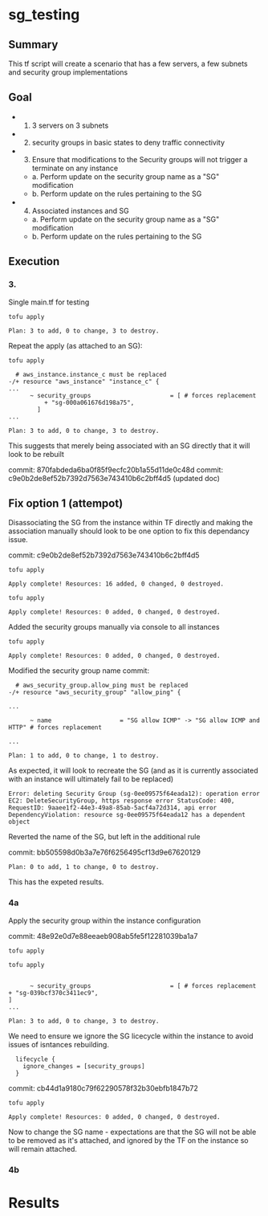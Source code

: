 # sg_testing

## Summary
This tf script will create a scenario that has a few servers, a few subnets and security group implementations 

## Goal
- 1. 3 servers on 3 subnets
- 2. security groups in basic states to deny traffic connectivity
- 3. Ensure that modifications to the Security groups will not trigger a terminate on any instance
  - a. Perform update on the security group name as a "SG" modification
  - b. Perform update on the rules pertaining to the SG
- 4. Associated instances and SG
  - a. Perform update on the security group name as a "SG" modification
  - b. Perform update on the rules pertaining to the SG

## Execution
### 3.
Single main.tf for testing

`tofu apply`

```
Plan: 3 to add, 0 to change, 3 to destroy.
```

Repeat the apply (as attached to an SG):

`tofu apply`

```
  # aws_instance.instance_c must be replaced
-/+ resource "aws_instance" "instance_c" {
...
      ~ security_groups                      = [ # forces replacement
          + "sg-000a061676d198a75",
        ]
...
```

```
Plan: 3 to add, 0 to change, 3 to destroy.
```

This suggests that merely being associated with an SG directly that it will look to be rebuilt

commit: 870fabdeda6ba0f85f9ecfc20b1a55d11de0c48d
commit: c9e0b2de8ef52b7392d7563e743410b6c2bff4d5 (updated doc)


## Fix option 1 (attempot)
Disassociating the SG from the instance within TF directly and making the association manually should look to be one option to fix this
dependancy issue. 

commit: c9e0b2de8ef52b7392d7563e743410b6c2bff4d5

`tofu apply`

```
Apply complete! Resources: 16 added, 0 changed, 0 destroyed.
```

`tofu apply`

```
Apply complete! Resources: 0 added, 0 changed, 0 destroyed.
```

Added the security groups manually via console to all instances

`tofu apply`

```
Apply complete! Resources: 0 added, 0 changed, 0 destroyed.
```

Modified the security group name
commit: 

```
  # aws_security_group.allow_ping must be replaced
-/+ resource "aws_security_group" "allow_ping" {

...

      ~ name                   = "SG allow ICMP" -> "SG allow ICMP and HTTP" # forces replacement

...

Plan: 1 to add, 0 to change, 1 to destroy.
```

As expected, it will look to recreate the SG (and as it is currently associated with an instance will ultimately fail to be replaced)

```
Error: deleting Security Group (sg-0ee09575f64eada12): operation error EC2: DeleteSecurityGroup, https response error StatusCode: 400, RequestID: 9aaee1f2-44e3-49a8-85ab-5acf4a72d314, api error DependencyViolation: resource sg-0ee09575f64eada12 has a dependent object
```

Reverted the name of the SG, but left in the additional rule

commit: bb505598d0b3a7e76f6256495cf13d9e67620129

```
Plan: 0 to add, 1 to change, 0 to destroy.
```

This has the expeted results. 


### 4a
Apply the security group within the instance configuration

commit: 48e92e0d7e88eeaeb908ab5fe5f12281039ba1a7

`tofu apply`

`tofu apply`

```

      ~ security_groups                      = [ # forces replacement                                                                                         + "sg-039bcf370c3411ec9",                                                                                                                         ]
...

Plan: 3 to add, 0 to change, 3 to destroy.
```

We need to ensure we ignore the SG licecycle within the instance to avoid issues of isntances rebuilding. 

```
  lifecycle {                         
    ignore_changes = [security_groups]
  }                                   
```
commit: cb44d1a9180c79f62290578f32b30ebfb1847b72

`tofu apply`

```
Apply complete! Resources: 0 added, 0 changed, 0 destroyed.
```

Now to change the SG name - expectations are that the SG will not be able to be removed as it's attached, and ignored by the TF on the instance
 so will remain attached. 

### 4b

# Results


